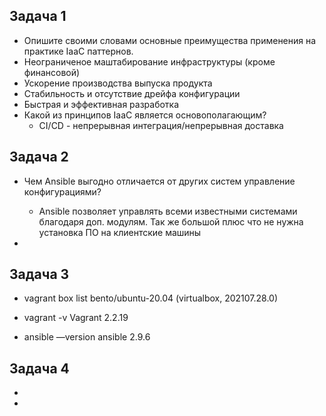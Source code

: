 ## Задача 1
- Опишите своими словами основные преимущества применения на практике IaaC паттернов.  
 - Неограниченое маштабирование инфраструктуры (кроме финансовой)
 - Ускорение производства выпуска продукта
 - Стабильность и отсутствие дрейфа конфигурации 
 - Быстрая и эффективная разработка
- Какой из принципов IaaC является основополагающим?  
    - CI/CD - непрерывная интеграция/непрерывная доставка


## Задача 2
- Чем Ansible выгодно отличается от других систем управление конфигурациями?
  - Ansible позволяет управлять всеми известными системами благодаря доп. модулям. Так же большой плюс что не нужна установка ПО на клиентские машины

- 


## Задача 3
- vagrant box list
bento/ubuntu-20.04 (virtualbox, 202107.28.0)

-  vagrant -v
Vagrant 2.2.19 

- ansible —version 
 ansible 2.9.6



## Задача 4

-  

-  
